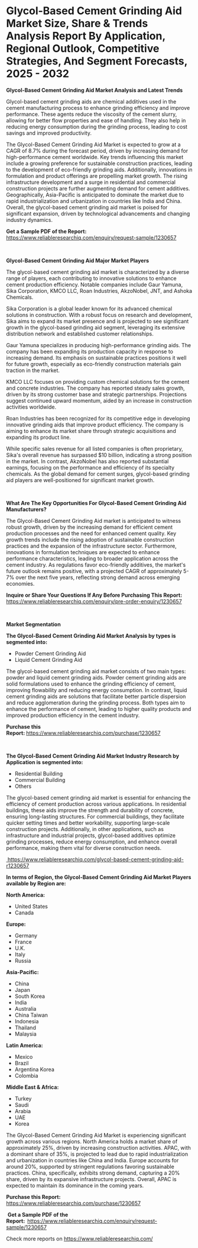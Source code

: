 <p><h1>Glycol-Based Cement Grinding Aid Market Size, Share & Trends Analysis Report By Application, Regional Outlook, Competitive Strategies, And Segment Forecasts, 2025 - 2032</h1></p><p><strong>Glycol-Based Cement Grinding Aid Market Analysis and Latest Trends</strong></p>
<p><p>Glycol-based cement grinding aids are chemical additives used in the cement manufacturing process to enhance grinding efficiency and improve performance. These agents reduce the viscosity of the cement slurry, allowing for better flow properties and ease of handling. They also help in reducing energy consumption during the grinding process, leading to cost savings and improved productivity.</p><p>The Glycol-Based Cement Grinding Aid Market is expected to grow at a CAGR of 8.7% during the forecast period, driven by increasing demand for high-performance cement worldwide. Key trends influencing this market include a growing preference for sustainable construction practices, leading to the development of eco-friendly grinding aids. Additionally, innovations in formulation and product offerings are propelling market growth. The rising infrastructure development and a surge in residential and commercial construction projects are further augmenting demand for cement additives. Geographically, Asia-Pacific is anticipated to dominate the market due to rapid industrialization and urbanization in countries like India and China. Overall, the glycol-based cement grinding aid market is poised for significant expansion, driven by technological advancements and changing industry dynamics.</p></p>
<p><strong>Get a Sample PDF of the Report:&nbsp;</strong> <a href="https://www.reliableresearchiq.com/enquiry/request-sample/1230657?utm_campaign=2443&utm_medium=2&utm_source=Github&utm_content=ia&utm_term=03042025&utm_id=glycol-based-cement-grinding-aid">https://www.reliableresearchiq.com/enquiry/request-sample/1230657</a></p>
<p>&nbsp;</p>
<p><strong>Glycol-Based Cement Grinding Aid Major Market Players</strong></p>
<p><p>The glycol-based cement grinding aid market is characterized by a diverse range of players, each contributing to innovative solutions to enhance cement production efficiency. Notable companies include Gaur Yamuna, Sika Corporation, KMCO LLC, Roan Industries, AkzoNobel, JNT, and Ashoka Chemicals.</p><p>Sika Corporation is a global leader known for its advanced chemical solutions in construction. With a robust focus on research and development, Sika aims to expand its market presence and is projected to see significant growth in the glycol-based grinding aid segment, leveraging its extensive distribution network and established customer relationships.</p><p>Gaur Yamuna specializes in producing high-performance grinding aids. The company has been expanding its production capacity in response to increasing demand. Its emphasis on sustainable practices positions it well for future growth, especially as eco-friendly construction materials gain traction in the market.</p><p>KMCO LLC focuses on providing custom chemical solutions for the cement and concrete industries. The company has reported steady sales growth, driven by its strong customer base and strategic partnerships. Projections suggest continued upward momentum, aided by an increase in construction activities worldwide.</p><p>Roan Industries has been recognized for its competitive edge in developing innovative grinding aids that improve product efficiency. The company is aiming to enhance its market share through strategic acquisitions and expanding its product line.</p><p>While specific sales revenue for all listed companies is often proprietary, Sika's overall revenue has surpassed $10 billion, indicating a strong position in the market. In contrast, AkzoNobel has also reported substantial earnings, focusing on the performance and efficiency of its specialty chemicals. As the global demand for cement surges, glycol-based grinding aid players are well-positioned for significant market growth.</p></p>
<p>&nbsp;</p>
<p><strong>What Are The Key Opportunities For Glycol-Based Cement Grinding Aid Manufacturers?</strong></p>
<p><p>The Glycol-Based Cement Grinding Aid market is anticipated to witness robust growth, driven by the increasing demand for efficient cement production processes and the need for enhanced cement quality. Key growth trends include the rising adoption of sustainable construction practices and the expansion of the infrastructure sector. Furthermore, innovations in formulation techniques are expected to enhance performance characteristics, leading to broader application across the cement industry. As regulations favor eco-friendly additives, the market's future outlook remains positive, with a projected CAGR of approximately 5-7% over the next five years, reflecting strong demand across emerging economies.</p></p>
<p><strong>Inquire or Share Your Questions If Any Before Purchasing This Report:</strong> <a href="https://www.reliableresearchiq.com/enquiry/pre-order-enquiry/1230657?utm_campaign=2443&utm_medium=2&utm_source=Github&utm_content=ia&utm_term=03042025&utm_id=glycol-based-cement-grinding-aid">https://www.reliableresearchiq.com/enquiry/pre-order-enquiry/1230657</a></p>
<p>&nbsp;</p>
<p><strong>Market Segmentation</strong></p>
<p><strong>The Glycol-Based Cement Grinding Aid Market Analysis by types is segmented into:</strong></p>
<p><ul><li>Powder Cement Grinding Aid</li><li>Liquid Cement Grinding Aid</li></ul></p>
<p><p>The glycol-based cement grinding aid market consists of two main types: powder and liquid cement grinding aids. Powder cement grinding aids are solid formulations used to enhance the grinding efficiency of cement, improving flowability and reducing energy consumption. In contrast, liquid cement grinding aids are solutions that facilitate better particle dispersion and reduce agglomeration during the grinding process. Both types aim to enhance the performance of cement, leading to higher quality products and improved production efficiency in the cement industry.</p></p>
<p><strong>Purchase this Report:&nbsp;</strong><a href="https://www.reliableresearchiq.com/purchase/1230657?utm_campaign=2443&utm_medium=2&utm_source=Github&utm_content=ia&utm_term=03042025&utm_id=glycol-based-cement-grinding-aid">https://www.reliableresearchiq.com/purchase/1230657</a></p>
<p>&nbsp;</p>
<p><strong>The Glycol-Based Cement Grinding Aid Market Industry Research by Application is segmented into:</strong></p>
<p><ul><li>Residential Building</li><li>Commercial Building</li><li>Others</li></ul></p>
<p><p>The glycol-based cement grinding aid market is essential for enhancing the efficiency of cement production across various applications. In residential buildings, these aids improve the strength and durability of concrete, ensuring long-lasting structures. For commercial buildings, they facilitate quicker setting times and better workability, supporting large-scale construction projects. Additionally, in other applications, such as infrastructure and industrial projects, glycol-based additives optimize grinding processes, reduce energy consumption, and enhance overall performance, making them vital for diverse construction needs.</p></p>
<p><a href="https://www.reliableresearchiq.com/glycol-based-cement-grinding-aid-r1230657?utm_campaign=2443&utm_medium=2&utm_source=Github&utm_content=ia&utm_term=03042025&utm_id=glycol-based-cement-grinding-aid">&nbsp;https://www.reliableresearchiq.com/glycol-based-cement-grinding-aid-r1230657</a></p>
<p><strong>In terms of Region, the Glycol-Based Cement Grinding Aid Market Players available by Region are:</strong></p>
<p>
    <p> <strong> North America: </strong>
        <ul>
            <li>United States</li>
            <li>Canada</li>
        </ul>
        </p> 
    <p> <strong> Europe: </strong>
        <ul>
            <li>Germany</li>
            <li>France</li>
            <li>U.K.</li>
            <li>Italy</li>
            <li>Russia</li>
        </ul>
        </p> 
    <p> <strong> Asia-Pacific: </strong>
        <ul>
            <li>China</li>
            <li>Japan</li>
            <li>South Korea</li>
            <li>India</li>
            <li>Australia</li>
            <li>China Taiwan</li>
            <li>Indonesia</li>
            <li>Thailand</li>
            <li>Malaysia</li>
        </ul>
        </p> 
    <p> <strong> Latin America: </strong>
        <ul>
            <li>Mexico</li>
            <li>Brazil</li>
            <li>Argentina Korea</li>
            <li>Colombia</li>
        </ul>
        </p> 
    <p> <strong> Middle East & Africa: </strong>
        <ul>
            <li>Turkey</li>
            <li>Saudi</li>
            <li>Arabia</li>
            <li>UAE</li>
            <li>Korea</li>
        </ul>
    </p>
    </p>
<p><p>The Glycol-Based Cement Grinding Aid Market is experiencing significant growth across various regions. North America holds a market share of approximately 25%, driven by increasing construction activities. APAC, with a dominant share of 35%, is projected to lead due to rapid industrialization and urbanization in countries like China and India. Europe accounts for around 20%, supported by stringent regulations favoring sustainable practices. China, specifically, exhibits strong demand, capturing a 20% share, driven by its expansive infrastructure projects. Overall, APAC is expected to maintain its dominance in the coming years.</p></p>
<p><strong>Purchase this Report: </strong><a href="https://www.reliableresearchiq.com/purchase/1230657?utm_campaign=2443&utm_medium=2&utm_source=Github&utm_content=ia&utm_term=03042025&utm_id=glycol-based-cement-grinding-aid">https://www.reliableresearchiq.com/purchase/1230657</a></p>
<p>&nbsp;<strong>Get a Sample PDF of the Report:&nbsp;&nbsp;</strong><a href="https://www.reliableresearchiq.com/enquiry/request-sample/1230657?utm_campaign=2443&utm_medium=2&utm_source=Github&utm_content=ia&utm_term=03042025&utm_id=glycol-based-cement-grinding-aid">https://www.reliableresearchiq.com/enquiry/request-sample/1230657</a></p>
<p><strong></strong></p>
<p>Check more reports on <a href="https://www.reliableresearchiq.com/?utm_campaign=2443&utm_medium=2&utm_source=Github&utm_content=ia&utm_term=03042025&utm_id=glycol-based-cement-grinding-aid">https://www.reliableresearchiq.com/</a></p>